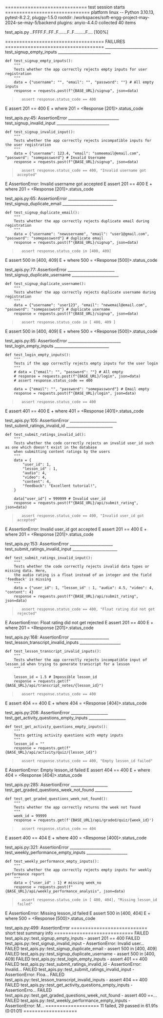 ============================= test session starts ==============================
platform linux -- Python 3.10.13, pytest-8.2.2, pluggy-1.5.0
rootdir: /workspaces/soft-engg-project-may-2024-se-may-5/backend
plugins: anyio-4.4.0
collected 40 items

test_apis.py ..FFFF.F..FF..F.......F..F.........F....                    [100%]

=================================== FAILURES ===================================
___________________________ test_signup_empty_inputs ___________________________

    def test_signup_empty_inputs():
        """
        Tests whether the app correctly rejects empty inputs for user registration
        """
        data = {"username": "", "email": "", "password": ""} # All empty inputs
        response = requests.post(f"{BASE_URL}/signup", json=data)
>       assert response.status_code == 400
E       assert 201 == 400
E        +  where 201 = <Response [201]>.status_code

test_apis.py:45: AssertionError
__________________________ test_signup_invalid_input ___________________________

    def test_signup_invalid_input():
        """
        Tests whether the app correctly rejects incompatible inputs for the user registration
        """
        data = {"username": 123.4, "email": "someemail@email.com", "password": "somepassword"} # Invalid Username
        response = requests.post(f"{BASE_URL}/signup", json=data)
>       assert response.status_code == 400, "Invalid username got accepted"
E       AssertionError: Invalid username got accepted
E       assert 201 == 400
E        +  where 201 = <Response [201]>.status_code

test_apis.py:65: AssertionError
_________________________ test_signup_duplicate_email __________________________

    def test_signup_duplicate_email():
        """
        Tests whether the app correctly rejects duplicate email during registration
        """
        data = {"username": "newusername", "email": "user1@gmail.com", "password": "somepassword"} # duplicate email
        response = requests.post(f"{BASE_URL}/signup", json=data)
>       assert response.status_code in [400, 409]
E       assert 500 in [400, 409]
E        +  where 500 = <Response [500]>.status_code

test_apis.py:77: AssertionError
________________________ test_signup_duplicate_username ________________________

    def test_signup_duplicate_username():
        """
        Tests whether the app correctly rejects duplicate username during registration
        """
        data = {"username": "user123", "email": "newemail@email.com", "password": "somepassword"} # duplicate username
        response = requests.post(f"{BASE_URL}/signup", json=data)
>       assert response.status_code in [ 400, 409 ]
E       assert 500 in [400, 409]
E        +  where 500 = <Response [500]>.status_code

test_apis.py:85: AssertionError
___________________________ test_login_empty_inputs ____________________________

    def test_login_empty_inputs():
        """
        Tests if the app correctly rejects empty inputs for the user login
        """
        # data = {"email": "", "password": ""} # All empty
        # response = requests.post(f"{BASE_URL}/login", json=data)
        # assert response.status_code == 400

        data = {"email": "", "password": "somepassword"} # Email empty
        response = requests.post(f"{BASE_URL}/login", json=data)
>       assert response.status_code == 400
E       assert 401 == 400
E        +  where 401 = <Response [401]>.status_code

test_apis.py:105: AssertionError
________________________ test_submit_ratings_invalid_id ________________________

    def test_submit_ratings_invalid_id():
        """
        Tests whether the code correctly rejects an invalid user_id such as one which doesn't exist in the database
        when submitting content ratings by the users
        """
        data = {
            "user_id": 1,
            "lesson_id" : 1,
            "audio": 4,
            "video": 4,
            "content": 4,
            "feedback": "Excellent tutorial!",
        }

        data["user_id"] = 999999 # Invalid user_id
        response = requests.post(f"{BASE_URL}/api/submit_rating", json=data)
>       assert response.status_code == 400, "Invalid user_id got accepted"
E       AssertionError: Invalid user_id got accepted
E       assert 201 == 400
E        +  where 201 = <Response [201]>.status_code

test_apis.py:153: AssertionError
______________________ test_submit_ratings_invalid_input _______________________

    def test_submit_ratings_invalid_input():
        """
        Tests whether the code correctly rejects invalid data types or missing data. Here,
        the audio rating is a float instead of an integer and the field 'feedback' is missing
        """
        data = {"user_id": 1, "lesson_id" : 1, "audio": 4.5, "video": 4, "content": 4}
        response = requests.post(f"{BASE_URL}/api/submit_rating", json=data)
>       assert response.status_code == 400, "Float rating did not get rejected"
E       AssertionError: Float rating did not get rejected
E       assert 201 == 400
E        +  where 201 = <Response [201]>.status_code

test_apis.py:168: AssertionError
____________________ test_lesson_transcript_invalid_inputs _____________________

    def test_lesson_transcript_invalid_inputs():
        """
        Tests whether the app correctly rejects incompatible input of lesson_id when trying to generate transcript for a lesson
        """

        lesson_id = 1.5 # Impossible lesson_id
        response = requests.get(f"{BASE_URL}/api/transcript_notes/{lesson_id}")
>       assert response.status_code == 400
E       assert 404 == 400
E        +  where 404 = <Response [404]>.status_code

test_apis.py:208: AssertionError
___________________ test_get_activity_questions_empty_inputs ___________________

    def test_get_activity_questions_empty_inputs():
        """
        Tests getting activity questions with empty inputs
        """
        lesson_id = ""
        response = requests.get(f"{BASE_URL}/api/activity/quiz/{lesson_id}")
>       assert response.status_code == 400, "Empty lesson_id failed"
E       AssertionError: Empty lesson_id failed
E       assert 404 == 400
E        +  where 404 = <Response [404]>.status_code

test_apis.py:285: AssertionError
___________________ test_get_graded_questions_week_not_found ___________________

    def test_get_graded_questions_week_not_found():
        """
        Tests whether the app correctly returns the week not found
        """
        week_id = 99999
        response = requests.get(f'{BASE_URL}/api/graded/quiz/{week_id}')
>       assert response.status_code == 404
E       assert 400 == 404
E        +  where 400 = <Response [400]>.status_code

test_apis.py:321: AssertionError
_____________________ test_weekly_performance_empty_inputs _____________________

    def test_weekly_performance_empty_inputs():
        """
        Tests whether the app correctly rejects empty inputs for weekly performance report
        """
        data = {"user_id" : 1} # missing week_no
        response = requests.post(f"{BASE_URL}/api/weekly_performance_analysis", json=data)
>       assert response.status_code in [ 400, 404], "Missing lesson_id failed"
E       AssertionError: Missing lesson_id failed
E       assert 500 in [400, 404]
E        +  where 500 = <Response [500]>.status_code

test_apis.py:499: AssertionError
=========================== short test summary info ============================
FAILED test_apis.py::test_signup_empty_inputs - assert 201 == 400
FAILED test_apis.py::test_signup_invalid_input - AssertionError: Invalid user...
FAILED test_apis.py::test_signup_duplicate_email - assert 500 in [400, 409]
FAILED test_apis.py::test_signup_duplicate_username - assert 500 in [400, 409]
FAILED test_apis.py::test_login_empty_inputs - assert 401 == 400
FAILED test_apis.py::test_submit_ratings_invalid_id - AssertionError: Invalid...
FAILED test_apis.py::test_submit_ratings_invalid_input - AssertionError: Floa...
FAILED test_apis.py::test_lesson_transcript_invalid_inputs - assert 404 == 400
FAILED test_apis.py::test_get_activity_questions_empty_inputs - AssertionErro...
FAILED test_apis.py::test_get_graded_questions_week_not_found - assert 400 ==...
FAILED test_apis.py::test_weekly_performance_empty_inputs - AssertionError: M...
=================== 11 failed, 29 passed in 61.91s (0:01:01) ===================
